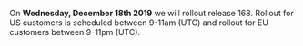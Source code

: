 On **Wednesday, December 18th 2019** we will rollout release 168. Rollout for US customers is scheduled between 9-11am (UTC) and rollout for EU customers between 9-11pm (UTC).
